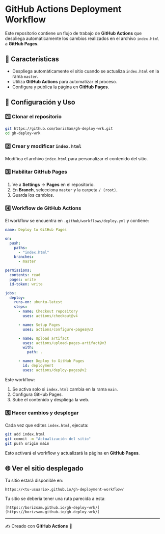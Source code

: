 # GitHub Actions Deployment Workflow

Este repositorio contiene un flujo de trabajo de **GitHub Actions** que despliega automáticamente los cambios realizados en el archivo `index.html` a **GitHub Pages**.

## 📌 Características
- Despliega automáticamente el sitio cuando se actualiza `index.html` en la rama `master`.
- Utiliza **GitHub Actions** para automatizar el proceso.
- Configura y publica la página en **GitHub Pages**.

## 🚀 Configuración y Uso

### 1️⃣ Clonar el repositorio
```bash
git https://github.com/borizSam/gh-deploy-wrk.git
cd gh-deploy-wrk
```

### 2️⃣ Crear y modificar `index.html`
Modifica el archivo `index.html` para personalizar el contenido del sitio.

### 3️⃣ Habilitar GitHub Pages
1. Ve a **Settings** → **Pages** en el repositorio.
2. En **Branch**, selecciona `master` y la carpeta `/ (root)`.
3. Guarda los cambios.

### 4️⃣ Workflow de GitHub Actions
El workflow se encuentra en `.github/workflows/deploy.yml` y contiene:

```yaml
name: Deploy to GitHub Pages

on:
  push:
    paths:
      - "index.html"
    branches:
      - master

permissions:
  contents: read
  pages: write
  id-token: write

jobs:
  deploy:
    runs-on: ubuntu-latest
    steps:
      - name: Checkout repository
        uses: actions/checkout@v4

      - name: Setup Pages
        uses: actions/configure-pages@v3

      - name: Upload artifact
        uses: actions/upload-pages-artifact@v3
        with:
          path: .

      - name: Deploy to GitHub Pages
        id: deployment
        uses: actions/deploy-pages@v2
```

Este workflow:
1. Se activa solo si `index.html` cambia en la rama `main`.
2. Configura GitHub Pages.
3. Sube el contenido y despliega la web.

### 5️⃣ Hacer cambios y desplegar
Cada vez que edites `index.html`, ejecuta:
```bash
git add index.html
git commit -m "Actualización del sitio"
git push origin main
```
Esto activará el workflow y actualizará la página en **GitHub Pages**.

## 🌐 Ver el sitio desplegado
Tu sitio estará disponible en:
```
https://<tu-usuario>.github.io/gh-deployment-workflow/
```
Tu sitio se deberia tener una ruta parecida a esta:
```
[https://borizsam.github.io/gh-deploy-wrk/](https://borizsam.github.io/gh-deploy-wrk/)
```
---
✍️ Creado con **GitHub Actions** 🚀

